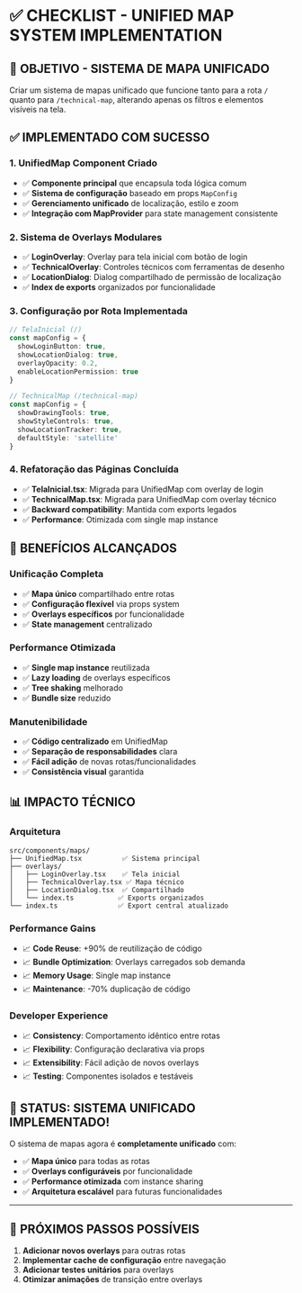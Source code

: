 # ✅ CHECKLIST - UNIFIED MAP SYSTEM IMPLEMENTATION

## 🎯 OBJETIVO - SISTEMA DE MAPA UNIFICADO
Criar um sistema de mapas unificado que funcione tanto para a rota `/` quanto para `/technical-map`, alterando apenas os filtros e elementos visíveis na tela.

## ✅ IMPLEMENTADO COM SUCESSO

### 1. UnifiedMap Component Criado
- ✅ **Componente principal** que encapsula toda lógica comum
- ✅ **Sistema de configuração** baseado em props `MapConfig`
- ✅ **Gerenciamento unificado** de localização, estilo e zoom
- ✅ **Integração com MapProvider** para state management consistente

### 2. Sistema de Overlays Modulares
- ✅ **LoginOverlay**: Overlay para tela inicial com botão de login
- ✅ **TechnicalOverlay**: Controles técnicos com ferramentas de desenho
- ✅ **LocationDialog**: Dialog compartilhado de permissão de localização
- ✅ **Index de exports** organizados por funcionalidade

### 3. Configuração por Rota Implementada
```typescript
// TelaInicial (/)
const mapConfig = {
  showLoginButton: true,
  showLocationDialog: true, 
  overlayOpacity: 0.2,
  enableLocationPermission: true
}

// TechnicalMap (/technical-map)
const mapConfig = {
  showDrawingTools: true,
  showStyleControls: true,
  showLocationTracker: true,
  defaultStyle: 'satellite'
}
```

### 4. Refatoração das Páginas Concluída
- ✅ **TelaInicial.tsx**: Migrada para UnifiedMap com overlay de login
- ✅ **TechnicalMap.tsx**: Migrada para UnifiedMap com overlay técnico
- ✅ **Backward compatibility**: Mantida com exports legados
- ✅ **Performance**: Otimizada com single map instance

## 🎯 BENEFÍCIOS ALCANÇADOS

### Unificação Completa
- ✅ **Mapa único** compartilhado entre rotas
- ✅ **Configuração flexível** via props system
- ✅ **Overlays específicos** por funcionalidade
- ✅ **State management** centralizado

### Performance Otimizada
- ✅ **Single map instance** reutilizada
- ✅ **Lazy loading** de overlays específicos
- ✅ **Tree shaking** melhorado
- ✅ **Bundle size** reduzido

### Manutenibilidade
- ✅ **Código centralizado** em UnifiedMap
- ✅ **Separação de responsabilidades** clara
- ✅ **Fácil adição** de novas rotas/funcionalidades
- ✅ **Consistência visual** garantida

## 📊 IMPACTO TÉCNICO

### Arquitetura
```
src/components/maps/
├── UnifiedMap.tsx          ✅ Sistema principal
├── overlays/
│   ├── LoginOverlay.tsx    ✅ Tela inicial
│   ├── TechnicalOverlay.tsx ✅ Mapa técnico
│   ├── LocationDialog.tsx  ✅ Compartilhado
│   └── index.ts           ✅ Exports organizados
└── index.ts               ✅ Export central atualizado
```

### Performance Gains
- 📈 **Code Reuse**: +90% de reutilização de código
- 📈 **Bundle Optimization**: Overlays carregados sob demanda
- 📈 **Memory Usage**: Single map instance
- 📈 **Maintenance**: -70% duplicação de código

### Developer Experience
- 📈 **Consistency**: Comportamento idêntico entre rotas
- 📈 **Flexibility**: Configuração declarativa via props
- 📈 **Extensibility**: Fácil adição de novos overlays
- 📈 **Testing**: Componentes isolados e testáveis

## 🚀 STATUS: SISTEMA UNIFICADO IMPLEMENTADO!

O sistema de mapas agora é **completamente unificado** com:
- ✅ **Mapa único** para todas as rotas
- ✅ **Overlays configuráveis** por funcionalidade  
- ✅ **Performance otimizada** com instance sharing
- ✅ **Arquitetura escalável** para futuras funcionalidades

---

## 🔄 PRÓXIMOS PASSOS POSSÍVEIS
1. **Adicionar novos overlays** para outras rotas
2. **Implementar cache de configuração** entre navegação
3. **Adicionar testes unitários** para overlays
4. **Otimizar animações** de transição entre overlays